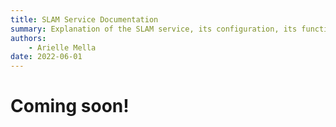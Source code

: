 ```yaml
---
title: SLAM Service Documentation
summary: Explanation of the SLAM service, its configuration, its functionality, and its interfaces.
authors:
    - Arielle Mella
date: 2022-06-01
---
```

# Coming soon!
